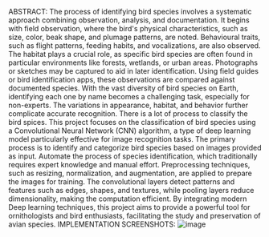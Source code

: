 ABSTRACT:
The process of identifying bird species involves a systematic approach combining observation, analysis, and documentation. It begins with field observation, where the bird's physical characteristics, such as size, color, beak shape, and plumage patterns, are noted. Behavioural traits, such as flight patterns, feeding habits, and vocalizations, are also observed. The habitat plays a crucial role, as specific bird species are often found in particular environments like forests, wetlands, or urban areas. Photographs or sketches may be captured to aid in later identification. Using field guides or bird identification apps, these observations are compared against documented species. With the vast diversity of bird species on Earth, identifying each one by name becomes a challenging task, especially for non-experts. The variations in appearance, habitat, and behavior further complicate accurate recognition. There is a lot of process to classify the bird spices. This project focuses on the classification of bird species using a Convolutional Neural Network (CNN) algorithm, a type of deep learning model particularly effective for image recognition tasks. The primary process is to identify and categorize bird species based on images provided as input. Automate the process of species identification, which traditionally requires expert knowledge and manual effort. Preprocessing techniques, such as resizing, normalization, and augmentation, are applied to prepare the images for training.  The convolutional layers detect patterns and features such as edges, shapes, and textures, while pooling layers reduce dimensionality, making the computation efficient. By integrating modern Deep learning techniques, this project aims to provide a powerful tool for ornithologists and bird enthusiasts, facilitating the study and preservation of avian species.
IMPLEMENTATION SCREENSHOTS:
![image](https://github.com/user-attachments/assets/2266f069-642b-4cf0-ba03-20494ff1520c)
